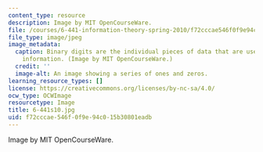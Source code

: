```yaml
---
content_type: resource
description: Image by MIT OpenCourseWare.
file: /courses/6-441-information-theory-spring-2010/f72cccae546f0f9e94c015b30801eadb_6-441s10.jpg
file_type: image/jpeg
image_metadata:
  caption: Binary digits are the individual pieces of data that are used to represent
    information. (Image by MIT OpenCourseWare.)
  credit: ''
  image-alt: An image showing a series of ones and zeros.
learning_resource_types: []
license: https://creativecommons.org/licenses/by-nc-sa/4.0/
ocw_type: OCWImage
resourcetype: Image
title: 6-441s10.jpg
uid: f72cccae-546f-0f9e-94c0-15b30801eadb
---
```

Image by MIT OpenCourseWare.